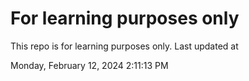 # For learning purposes only
This repo is for learning purposes only.
Last updated at

Monday, February 12, 2024 2:11:13 PM

